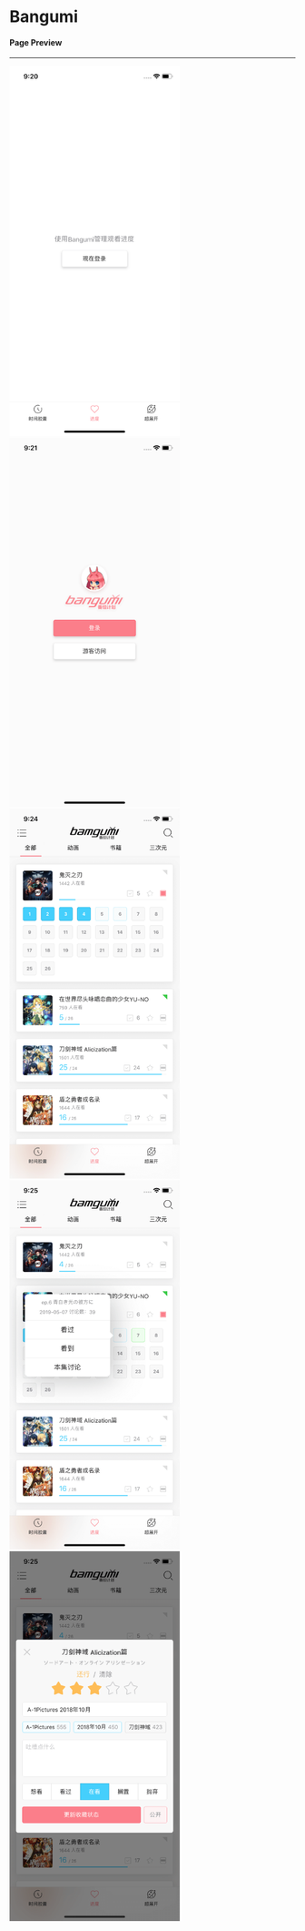 # Bangumi

#### Page Preview

---

<img src="./preview/home_1.png" width="300" alt="home_1" />
<img src="./preview/login.png" width="300" alt="login" />
<img src="./preview/home_2.png" width="300" alt="home_2" />
<img src="./preview/home_3.png" width="300" alt="home_3" />
<img src="./preview/home_4.png" width="300" alt="home_4" />
